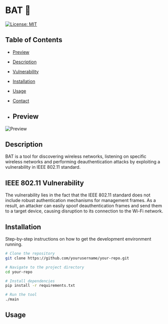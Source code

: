 # BAT 🦇

[![License: MIT](https://img.shields.io/badge/License-MIT-yellow.svg)](https://github.com/Basilabt/BAT_WirlessTool/blob/main/LICENSE)


## Table of Contents

- [Preview](#preview)
- [Description](#description)
- [Vulnerability](#vulnerability)
- [Installation](#scenario)
- [Usage](#usage)
- [Contact](#contact)

- ## Preview
![Preview](https://github.com/Basilabt/BAT_WirlessTool/assets/77483631/0fa1b03b-0f48-45a4-8c5e-24b298f225c3)

## Description
BAT is a tool for discovering wireless networks, listening on specific wireless networks and performing deauthentication attacks by exploiting a vulnerability in IEEE 802.11 standard.

## IEEE 802.11 Vulnerability

The vulnerability lies in the fact that the IEEE 802.11 standard does not include robust authentication mechanisms for management frames. As a result, an attacker can easily spoof deauthentication frames and send them to a target device, causing disruption to its connection to the Wi-Fi network.



## Installation

Step-by-step instructions on how to get the development environment running.

```bash
# Clone the repository
git clone https://github.com/yourusername/your-repo.git

# Navigate to the project directory
cd your-repo

# Install dependencies
pip install -r requirements.txt

# Run the tool
./main


```

## Usage 
